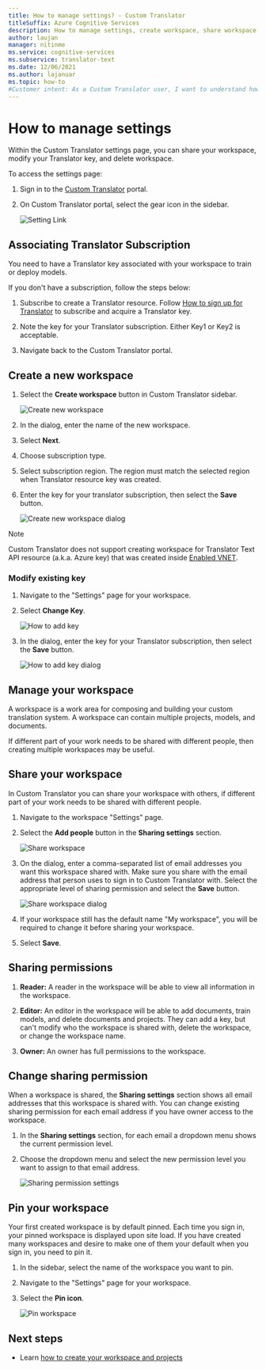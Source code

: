 ```yaml
---
title: How to manage settings? - Custom Translator
titleSuffix: Azure Cognitive Services
description: How to manage settings, create workspace, share workspace, and manage key in Custom Translator.
author: laujan
manager: nitinme
ms.service: cognitive-services
ms.subservice: translator-text
ms.date: 12/06/2021
ms.author: lajanuar
ms.topic: how-to
#Customer intent: As a Custom Translator user, I want to understand how to manage settings, so that I can create workspace, share workspace, and manage key in Custom Translator.
---
```


# How to manage settings

Within the Custom Translator settings page, you can share your workspace, modify your Translator key, and delete workspace.

To access the settings page:

1. Sign in to the [Custom Translator](https://portal.customtranslator.azure.ai/) portal.
2. On Custom Translator portal, select the gear icon in the sidebar.


    ![Setting Link](media/how-to/how-to-settings.png)

## Associating Translator Subscription

You need to have a Translator key associated with your workspace to train or deploy models.

If you don't have a subscription, follow the steps below:

1. Subscribe to create a Translator resource. Follow [How to sign up for Translator](../how-to-create-translator-resource.md) to subscribe and acquire a Translator key.
2. Note the key for your Translator subscription. Either Key1 or Key2 is acceptable.

3. Navigate back to the Custom Translator portal.

## Create a new workspace

1. Select the **Create workspace** button in Custom Translator sidebar.

    ![Create new workspace](media/how-to/create-new-workspace.png)

2. In the dialog, enter the name of the new workspace.
3. Select **Next**.
4. Choose subscription type.
5. Select subscription region. The region must match the selected region when Translator resource key was created.
6. Enter the key for your translator subscription, then select the **Save** button.

    ![Create new workspace dialog](media/how-to/create-new-workspace-dialog.png)

>[!Note]
>Custom Translator does not support creating workspace for Translator Text API resource (a.k.a. Azure key) that was created inside [Enabled VNET](../../../api-management/api-management-using-with-vnet.md).

### Modify existing key

1. Navigate to the "Settings" page for your workspace.
2. Select **Change Key**.

    ![How to add key](media/how-to/how-to-add-subscription-key.png)

3. In the dialog, enter the key for your Translator subscription, then select the **Save** button.

    ![How to add key dialog](media/how-to/how-to-add-subscription-key-dialog.png)

## Manage your workspace

A workspace is a work area for composing and building your custom translation system. A workspace can contain multiple projects, models, and documents.

If different part of your work needs to be shared with different people, then creating multiple workspaces may be useful.

## Share your workspace

In Custom Translator you can share your workspace with others, if different part of your work needs to be shared with different people.

1. Navigate to the workspace "Settings" page.
2. Select the **Add people** button in the **Sharing settings** section.

    ![Share workspace](media/how-to/share-workspace.png)

3. On the dialog, enter a comma-separated list of email addresses you want this workspace shared with. Make sure you share with the email address that person uses to sign in to Custom Translator with. Select the appropriate level of sharing permission and select the **Save** button.

    ![Share workspace dialog](media/how-to/share-workspace-dialog.png)

4. If your workspace still has the default name "My workspace", you will be required to change it before sharing your workspace.
5. Select **Save**.

## Sharing permissions

1. **Reader:** A reader in the workspace will be able to view all information in the workspace.

2. **Editor:** An editor in the workspace will be able to add documents, train models, and delete documents and projects. They can add a key, but can't modify who the workspace is shared with, delete the workspace, or change the workspace name.

3. **Owner:** An owner has full permissions to the workspace.

## Change sharing permission

When a workspace is shared, the **Sharing settings** section shows all email addresses that this workspace is shared with. You can change existing sharing permission for each email address if you have owner access to the workspace.

1. In the **Sharing settings** section, for each email a dropdown menu shows the current permission level.

2. Choose the dropdown menu and select the new permission level you want to assign to that email address.

    ![Sharing permission settings](media/how-to/sharing-permission-settings.png)

## Pin your workspace

Your first created workspace is by default pinned. Each time you sign in, your pinned workspace is displayed upon site load. If you have created many workspaces and desire to make one of them your default when you sign in, you need to pin it.

1. In the sidebar, select the name of the workspace you want to pin.
2. Navigate to the "Settings" page for your workspace.
3. Select the **Pin icon**.

    ![Pin workspace](media/how-to/how-to-pin-workspace.png)

## Next steps

- Learn [how to create your workspace and projects](workspace-and-project.md)